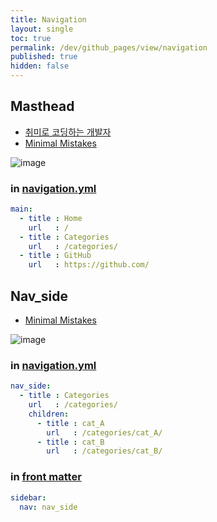 ```yaml
---
title: Navigation
layout: single
toc: true
permalink: /dev/github_pages/view/navigation
published: true
hidden: false
---
```




## Masthead

- [취미로 코딩하는 개발자](https://devinlife.com/howto%20github%20pages/blog-menu/)
- [Minimal Mistakes](https://mmistakes.github.io/minimal-mistakes/docs/navigation/#masthead)

![image](https://user-images.githubusercontent.com/92285528/144616497-f2047057-0f2c-44ee-a410-758426ec4506.png)

### in [navigation.yml](#create)

```yml
main:
  - title : Home
    url   : /
  - title : Categories
    url   : /categories/
  - title : GitHub
    url   : https://github.com/
```



## Nav_side

- [Minimal Mistakes](https://mmistakes.github.io/minimal-mistakes/docs/layouts/#custom-sidebar-navigation-menu)

![image](https://user-images.githubusercontent.com/92285528/144617063-faa1be73-4315-47e6-b43d-e2092bf4ae1f.png)

### in [navigation.yml](#create)

```yml
nav_side:
  - title : Categories
    url   : /categories/
    children:
      - title : cat_A
        url   : /categories/cat_A/
      - title : cat_B
        url   : /categories/cat_B/
```

### in [front matter](/dev/github_pages#front-matter)

```yml
sidebar:
  nav: nav_side
```
